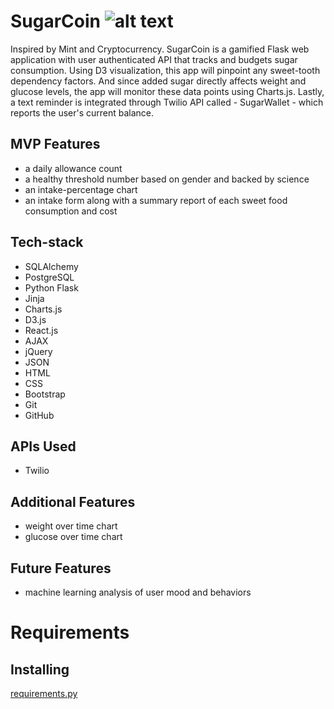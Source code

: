 # SugarCoin ![alt text](https://res.cloudinary.com/dvhvxgxtf/image/upload/c_scale,h_564/v1554499906/logo_with_text_zstjng.png)

Inspired by Mint and Cryptocurrency. 
SugarCoin is a gamified Flask web application with user authenticated API that tracks and budgets sugar consumption. 
Using D3 visualization, this app will pinpoint any sweet-tooth dependency factors. 
And since added sugar directly affects weight and glucose levels, the app will monitor these data points using Charts.js. 
Lastly, a text reminder is integrated through Twilio API called - SugarWallet - which reports the user's current balance.

## MVP Features
+ a daily allowance count 
+ a healthy threshold number based on gender and backed by science 
+ an intake-percentage chart 
+ an intake form along with a summary report of each sweet food consumption and cost

## Tech-stack
+ SQLAlchemy 
+ PostgreSQL
+ Python Flask 
+ Jinja 
+ Charts.js
+ D3.js 
+ React.js
+ AJAX 
+ jQuery
+ JSON
+ HTML 
+ CSS 
+ Bootstrap
+ Git
+ GitHub

## APIs Used
+ Twilio

## Additional Features
+ weight over time chart
+ glucose over time chart

## Future Features
+ machine learning analysis of user mood and behaviors

# Requirements
## Installing
[requirements.py](https://github.com/isemona/Project-SugarCoins/blob/master/requirements.txt)
